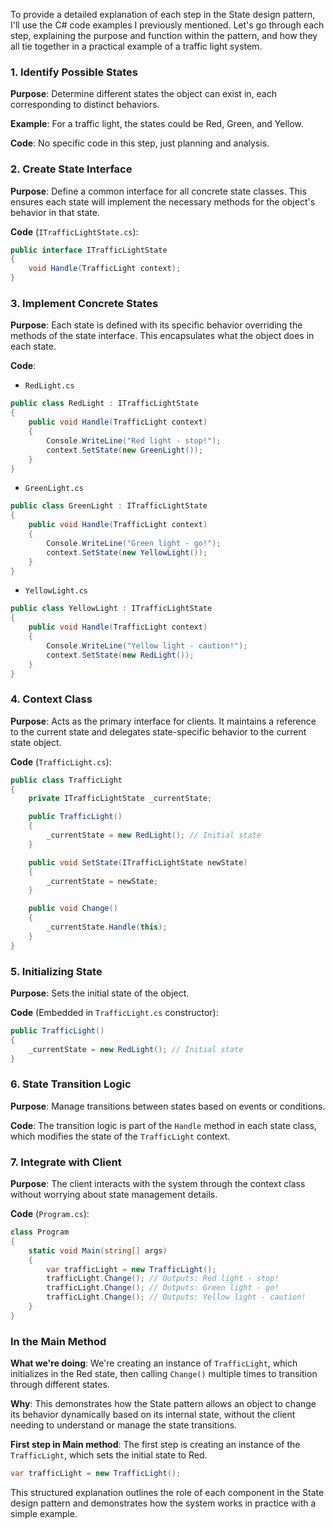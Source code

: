 To provide a detailed explanation of each step in the State design pattern, I'll use the C# code examples I previously mentioned. Let's go through each step, explaining the purpose and function within the pattern, and how they all tie together in a practical example of a traffic light system.

### 1. Identify Possible States
**Purpose**: Determine different states the object can exist in, each corresponding to distinct behaviors.

**Example**: For a traffic light, the states could be Red, Green, and Yellow.

**Code**: No specific code in this step, just planning and analysis.

### 2. Create State Interface
**Purpose**: Define a common interface for all concrete state classes. This ensures each state will implement the necessary methods for the object's behavior in that state.

**Code** (`ITrafficLightState.cs`):
```csharp
public interface ITrafficLightState
{
    void Handle(TrafficLight context);
}
```

### 3. Implement Concrete States
**Purpose**: Each state is defined with its specific behavior overriding the methods of the state interface. This encapsulates what the object does in each state.

**Code**:
- `RedLight.cs`
```csharp
public class RedLight : ITrafficLightState
{
    public void Handle(TrafficLight context)
    {
        Console.WriteLine("Red light - stop!");
        context.SetState(new GreenLight());
    }
}
```
- `GreenLight.cs`
```csharp
public class GreenLight : ITrafficLightState
{
    public void Handle(TrafficLight context)
    {
        Console.WriteLine("Green light - go!");
        context.SetState(new YellowLight());
    }
}
```
- `YellowLight.cs`
```csharp
public class YellowLight : ITrafficLightState
{
    public void Handle(TrafficLight context)
    {
        Console.WriteLine("Yellow light - caution!");
        context.SetState(new RedLight());
    }
}
```

### 4. Context Class
**Purpose**: Acts as the primary interface for clients. It maintains a reference to the current state and delegates state-specific behavior to the current state object.

**Code** (`TrafficLight.cs`):
```csharp
public class TrafficLight
{
    private ITrafficLightState _currentState;

    public TrafficLight()
    {
        _currentState = new RedLight(); // Initial state
    }

    public void SetState(ITrafficLightState newState)
    {
        _currentState = newState;
    }

    public void Change()
    {
        _currentState.Handle(this);
    }
}
```

### 5. Initializing State
**Purpose**: Sets the initial state of the object.

**Code** (Embedded in `TrafficLight.cs` constructor):
```csharp
public TrafficLight()
{
    _currentState = new RedLight(); // Initial state
}
```

### 6. State Transition Logic
**Purpose**: Manage transitions between states based on events or conditions.

**Code**: The transition logic is part of the `Handle` method in each state class, which modifies the state of the `TrafficLight` context.

### 7. Integrate with Client
**Purpose**: The client interacts with the system through the context class without worrying about state management details.

**Code** (`Program.cs`):
```csharp
class Program
{
    static void Main(string[] args)
    {
        var trafficLight = new TrafficLight();
        trafficLight.Change(); // Outputs: Red light - stop!
        trafficLight.Change(); // Outputs: Green light - go!
        trafficLight.Change(); // Outputs: Yellow light - caution!
    }
}
```

### In the Main Method
**What we're doing**: We're creating an instance of `TrafficLight`, which initializes in the Red state, then calling `Change()` multiple times to transition through different states.

**Why**: This demonstrates how the State pattern allows an object to change its behavior dynamically based on its internal state, without the client needing to understand or manage the state transitions.

**First step in Main method**: The first step is creating an instance of the `TrafficLight`, which sets the initial state to Red.

```csharp
var trafficLight = new TrafficLight();
```

This structured explanation outlines the role of each component in the State design pattern and demonstrates how the system works in practice with a simple example.